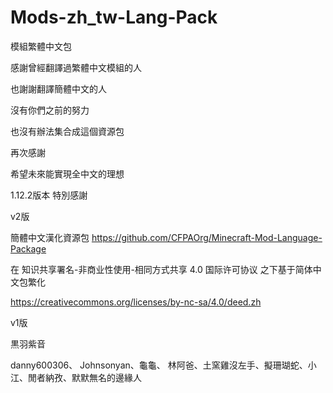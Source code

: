 # Mods-zh_tw-Lang-Pack
模組繁體中文包

感謝曾經翻譯過繁體中文模組的人

也謝謝翻譯簡體中文的人

沒有你們之前的努力

也沒有辦法集合成這個資源包

再次感謝

希望未來能實現全中文的理想

1.12.2版本 特別感謝

v2版

簡體中文漢化資源包
https://github.com/CFPAOrg/Minecraft-Mod-Language-Package

在 知识共享署名-非商业性使用-相同方式共享 4.0 国际许可协议 之下基于简体中文包繁化

https://creativecommons.org/licenses/by-nc-sa/4.0/deed.zh

v1版

黒羽紫音

danny600306、 Johnsonyan、龜龜、 林阿爸、土窯雞沒左手、擬珊瑚蛇、小江、閒者納孜、默默無名的邊緣人


